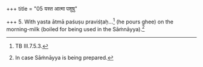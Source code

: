 +++
title = "05 यस्त आत्मा पशुषु"

+++
5. With yasta ātmā paśuṣu praviśṭaḥ...[^1] (he pours ghee) on the morning-milk (boiled for being used in the Sāṁnāyya).[^2]  

[^1]: TB III.7.5.3.  

[^2]: In case Sāṁnāyya is being prepared.
